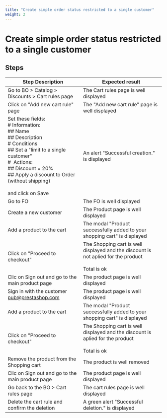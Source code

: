 ```yaml
---
title: "Create simple order status restricted to a single customer"
weight: 2
---
```


# Create simple order status restricted to a single customer
## Steps
| Step Description | Expected result |
| ----- | ----- |
| Go to BO > Catalog > Discounts > Cart rules page | The Cart rules page is well displayed |
| Click on "Add new cart rule" page | The "Add new cart rule" page is well displayed |
| Set these fields:<br> # Information:<br> ## Name<br> ## Description<br> # Conditions <br> ## Set a "limit to a single customer"<br> #  Actions:<br> ## Discount = 20%<br> ## Apply a discount to Order (without shipping) <br><br>and click on Save | An alert "Successful creation." is displayed |
| Go to FO | The FO is well displayed |
| Create a new customer | The Product page is well displayed |
| Add a product to the cart | The modal "Product successfully added to your shopping cart" is displayed |
| Click on "Proceed to checkout" | The Shopping cart is well displayed and the discount is not aplied for the product <br><br>Total is ok |
| Clic on Sign out and go to the main product page | The product page is well  displayed |
| Sign in with the customer pub@prestashop.com | The product page is well displayed |
| Add a product to the cart | The modal "Product successfully added to your shopping cart" is displayed |
| Click on "Proceed to checkout" | The Shopping cart is well displayed and the discount is aplied for the product <br><br>Total is ok |
| Remove the product from the Shopping cart | The product is well removed |
| Clic on Sign out and go to the main product page | The product page is well  displayed |
| Go back to the BO > Cart rules page | The cart rules page is well displayed |
| Delete the cart rule and confirm the deletion | A green alert "Successful deletion." is displayed |
